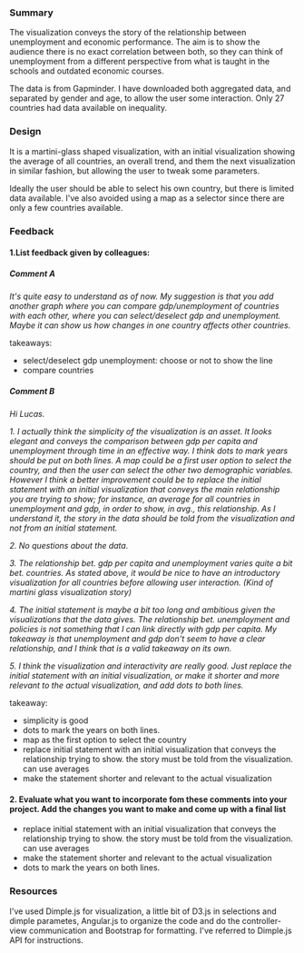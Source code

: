 ### Summary

The visualization conveys the story of the relationship between unemployment and economic performance. The aim is to show the audience there is no exact correlation between both, so they can think of unemployment from a different perspective from what is taught in the schools and outdated economic courses.

The data is from Gapminder. I have downloaded both aggregated data, and separated by gender and age, to allow the user some interaction. Only 27 countries had data available on inequality.

### Design

It is a martini-glass shaped visualization, with an initial visualization showing the average of all countries, an overall trend, and them the next visualization in similar fashion, but allowing the user to tweak some parameters.

Ideally the user should be able to select his own country, but there is limited data available. I've also avoided using a map as a selector since there are only a few countries available.

### Feedback

#### 1.List feedback given by colleagues:

##### Comment A
*It's quite easy to understand as of now. My suggestion is that you add another graph where you can compare gdp/unemployment of countries with each other, where you can select/deselect gdp and unemployment. Maybe it can show us how changes in one country affects other countries.﻿*

takeaways: 
- select/deselect gdp unemployment: choose or not to show the line
- compare countries

##### Comment B

 
*Hi Lucas.*

*1. I actually think the simplicity of the visualization is an asset. It looks elegant and conveys the comparison between gdp per capita and unemployment through time in an effective way.
I think dots to mark years should be put on both lines. A map could be a first user option to select the country, and then the user can select the other two demographic variables. However I think a better improvement could be to replace the initial statement with an initial visualization that conveys the main relationship you are trying to show; for instance, an average for all countries in unemployment and gdp, in order to show, in avg., this relationship. As I understand it, the story in the data should be told from the visualization and not from an initial statement.*

*2. No questions about the data.*

*3. The relationship bet. gdp per capita and unemployment varies quite a bit bet. countries. As stated above, it would be nice to have an introductory visualization for all countries before allowing user interaction. (Kind of martini glass visualization story)*

*4. The initial statement is maybe a bit too long and ambitious given the visualizations that the data gives. The relationship bet. unemployment and policies is not something that I can link directly with gdp per capita. My takeaway is that unemployment and gdp don't seem to have a clear relationship, and I think that is a valid takeaway on its own.*

*5. I think the visualization and interactivity are really good. Just replace the initial statement with an initial visualization, or make it shorter and more relevant to the actual visualization, and add dots to both lines.﻿*

takeaway:
- simplicity is good
- dots to mark the years on both lines. 
- map as the first option to select the country
- replace initial statement with an initial visualization that conveys the relationship trying to show. the story must be told from the visualization. can use averages
- make the statement shorter and relevant to the actual visualization

#### 2. Evaluate what you want to incorporate fom these comments into your project. Add the changes you want to make and come up with a final list

- replace initial statement with an initial visualization that conveys the relationship trying to show. the story must be told from the visualization. can use averages
- make the statement shorter and relevant to the actual visualization
- dots to mark the years on both lines. 

### Resources

I've used Dimple.js for visualization, a little bit of D3.js in selections and dimple parametes, Angular.js to organize the code and do the controller-view communication and Bootstrap for formatting. I've referred to Dimple.js API for instructions.